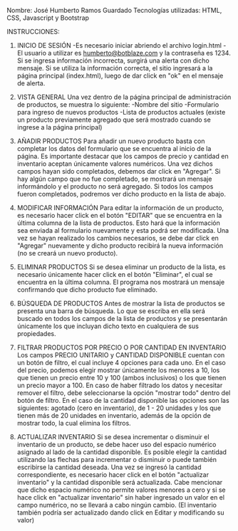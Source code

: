 Nombre: José Humberto Ramos Guardado
Tecnologías utilizadas: HTML, CSS, Javascript y Bootstrap

INSTRUCCIONES:

1. INICIO DE SESIÓN
-Es necesario iniciar abriendo el archivo login.html
-El usuario a utilizar es humberto@botblaze.com y la contraseña es 1234. Si se ingresa información incorrecta, surgirá una alerta con dicho mensaje. Si se utiliza la información correcta, el sitio ingresará a la página principal (index.html), luego de dar click en "ok" en el mensaje de alerta.

2. VISTA GENERAL
Una vez dentro de la página principal de administración de productos, se muestra lo siguiente:
-Nombre del sitio
-Formulario para ingreso de nuevos productos
-Lista de productos actuales (existe un producto previamente agregado que será mostrado cuando se ingrese a la página principal)

3. AÑADIR PRODUCTOS
Para añadir un nuevo producto basta con completar los datos del formulario que se encuentra al inicio de la página. Es importante destacar que los campos de precio y cantidad en inventario aceptan únicamente valores numéricos. 
Una vez dichos campos hayan sido completados, debemos dar click en "Agregar". Si hay algún campo que no fue completado, se mostrará un mensaje informándolo y el producto no será agregado. Si todos los campos fueron completados, podremos ver dicho producto en la lista de abajo.

4. MODIFICAR INFORMACIÓN
Para editar la información de un producto, es necesario hacer click en el botón "EDITAR" que se encuentra en la última columna de la lista de productos. Esto hará que la información sea enviada al formulario nuevamente y esta podrá ser modificada. Una vez se hayan realizado los cambios necesarios, se debe dar click en "Agregar" nuevamente y dicho producto recibirá la nueva información (no se creará un nuevo producto).

5. ELIMINAR PRODUCTOS
Si se desea eliminar un producto de la lista, es necesario únicamente hacer click en el botón "Eliminar", el cual se encuentra en la última columna. El programa nos mostrará un mensaje confirmando que dicho producto fue eliminado.

6. BÚSQUEDA DE PRODUCTOS
Antes de mostrar la lista de productos se presenta una barra de búsqueda. Lo que se escriba en ella será buscado en todos los campos de la lista de productos y se presentarán únicamente los que incluyan dicho texto en cualquiera de sus propiedades.

7. FILTRAR PRODUCTOS POR PRECIO O POR CANTIDAD EN INVENTARIO
Los campos PRECIO UNITARIO y CANTIDAD DISPONIBLE cuentan con un botón de filtro, el cual incluye 4 opciones para cada uno. En el caso del precio, podemos elegir mostrar únicamente los menores a 10, los que tienen un precio entre 10 y 100 (ambos inclusivos) o los que tienen un precio mayor a 100. En caso de haber filtrado los datos y necesitar remover el filtro, debe seleccionarse la opción "mostrar todo" dentro del botón de filtro.
En el caso de la cantidad disponible las opciones son las siguientes: agotado (cero en inventario), de 1 - 20 unidades y los que tienen más de 20 unidades en inventario, además de la opción de mostrar todo, la cual elimina los filtros.

8. ACTUALIZAR INVENTARIO
Si se desea incrementar o disminuir el inventario de un producto, se debe hacer uso del espacio numérico asignado al lado de la cantidad disponible. Es posible elegir la cantidad utilizando las flechas para incrementar o disminuir o puede también escribirse la cantidad deseada. Una vez se ingresó la cantidad correspondiente, es necesario hacer click en el botón "actualizar inventario" y la cantidad disponible será actualizada. Cabe mencionar que dicho espacio numérico no permite valores menores a cero y si se hace click en "actualizar inventario" sin haber ingresado un valor en el campo numérico, no se llevará a cabo ningún cambio.
(El inventario también podría ser actualizado dando click en Editar y modificando su valor)


